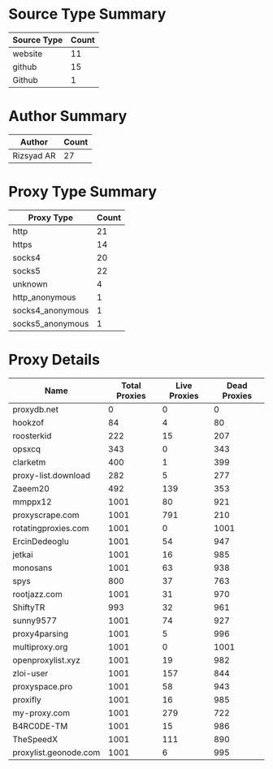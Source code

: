 # Source Type Summary

| Source Type | Count |
|-------------|-------|
| website | 11 |
| github | 15 |
| Github | 1 |


# Author Summary

| Author | Count |
|--------|-------|
| Rizsyad AR | 27 |


# Proxy Type Summary

| Proxy Type | Count |
|------------|-------|
| http | 21 |
| https | 14 |
| socks4 | 20 |
| socks5 | 22 |
| unknown | 4 |
| http_anonymous | 1 |
| socks4_anonymous | 1 |
| socks5_anonymous | 1 |


# Proxy Details

| Name | Total Proxies | Live Proxies | Dead Proxies |
|------|---------------|--------------|---------------|
| proxydb.net | 0 | 0 | 0 |
| hookzof | 84 | 4 | 80 |
| roosterkid | 222 | 15 | 207 |
| opsxcq | 343 | 0 | 343 |
| clarketm | 400 | 1 | 399 |
| proxy-list.download | 282 | 5 | 277 |
| Zaeem20 | 492 | 139 | 353 |
| mmppx12 | 1001 | 80 | 921 |
| proxyscrape.com | 1001 | 791 | 210 |
| rotatingproxies.com | 1001 | 0 | 1001 |
| ErcinDedeoglu | 1001 | 54 | 947 |
| jetkai | 1001 | 16 | 985 |
| monosans | 1001 | 63 | 938 |
| spys | 800 | 37 | 763 |
| rootjazz.com | 1001 | 31 | 970 |
| ShiftyTR | 993 | 32 | 961 |
| sunny9577 | 1001 | 74 | 927 |
| proxy4parsing | 1001 | 5 | 996 |
| multiproxy.org | 1001 | 0 | 1001 |
| openproxylist.xyz | 1001 | 19 | 982 |
| zloi-user | 1001 | 157 | 844 |
| proxyspace.pro | 1001 | 58 | 943 |
| proxifly | 1001 | 16 | 985 |
| my-proxy.com | 1001 | 279 | 722 |
| B4RC0DE-TM | 1001 | 15 | 986 |
| TheSpeedX | 1001 | 111 | 890 |
| proxylist.geonode.com | 1001 | 6 | 995 |
